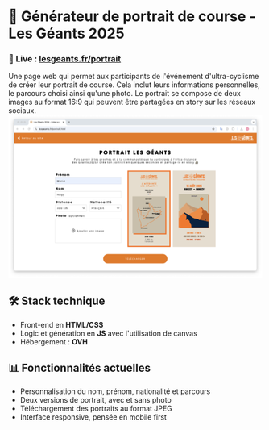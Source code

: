 # 🚵 Générateur de portrait de course - Les Géants 2025

### 🔗 Live : [lesgeants.fr/portrait](https://lesgeants.fr/portrait)

Une page web qui permet aux participants de l'événement d'ultra-cyclisme de créer leur portrait de course. Cela inclut leurs informations personnelles, le parcours choisi ainsi qu'une photo. Le portrait se compose de deux images au format 16:9 qui peuvent être partagées en story sur les réseaux sociaux.
![Capture d'écran du site](screenshot.png)



## 🛠️ Stack technique

- Front-end en **HTML/CSS**
- Logic et génération en **JS** avec l'utilisation de canvas
- Hébergement : **OVH**



## 📊 Fonctionnalités actuelles

- Personnalisation du nom, prénom, nationalité et parcours
- Deux versions de portrait, avec et sans photo
- Téléchargement des portraits au format JPEG
- Interface responsive, pensée en mobile first
